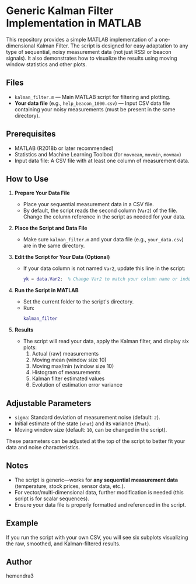 # Generic Kalman Filter Implementation in MATLAB

This repository provides a simple MATLAB implementation of a one-dimensional Kalman Filter. The script is designed for easy adaptation to any type of sequential, noisy measurement data (not just RSSI or beacon signals). It also demonstrates how to visualize the results using moving window statistics and other plots.

## Files

- `kalman_filter.m` — Main MATLAB script for filtering and plotting.
- **Your data file** (e.g., `help_beacon_1000.csv`) — Input CSV data file containing your noisy measurements (must be present in the same directory).

## Prerequisites

- MATLAB (R2018b or later recommended)
- Statistics and Machine Learning Toolbox (for `movmean`, `movmin`, `movmax`)
- Input data file: A CSV file with at least one column of measurement data.

## How to Use

1. **Prepare Your Data File**
   - Place your sequential measurement data in a CSV file.
   - By default, the script reads the second column (`Var2`) of the file. Change the column reference in the script as needed for your data.

2. **Place the Script and Data File**
   - Make sure `kalman_filter.m` and your data file (e.g., `your_data.csv`) are in the same directory.

3. **Edit the Script for Your Data (Optional)**
   - If your data column is not named `Var2`, update this line in the script:
     ```matlab
     yk = data.Var2;  % Change Var2 to match your column name or index
     ```

4. **Run the Script in MATLAB**
   - Set the current folder to the script's directory.
   - Run:
     ```matlab
     kalman_filter
     ```

5. **Results**
   - The script will read your data, apply the Kalman filter, and display six plots:
     1. Actual (raw) measurements
     2. Moving mean (window size 10)
     3. Moving max/min (window size 10)
     4. Histogram of measurements
     5. Kalman filter estimated values
     6. Evolution of estimation error variance

## Adjustable Parameters

- `sigma`: Standard deviation of measurement noise (default: `2`).
- Initial estimate of the state (`xhat`) and its variance (`Phat`).
- Moving window size (default: `10`, can be changed in the script).

These parameters can be adjusted at the top of the script to better fit your data and noise characteristics.

## Notes

- The script is generic—works for **any sequential measurement data** (temperature, stock prices, sensor data, etc.).
- For vector/multi-dimensional data, further modification is needed (this script is for scalar sequences).
- Ensure your data file is properly formatted and referenced in the script.

## Example

If you run the script with your own CSV, you will see six subplots visualizing the raw, smoothed, and Kalman-filtered results.

## Author

hemendra3
